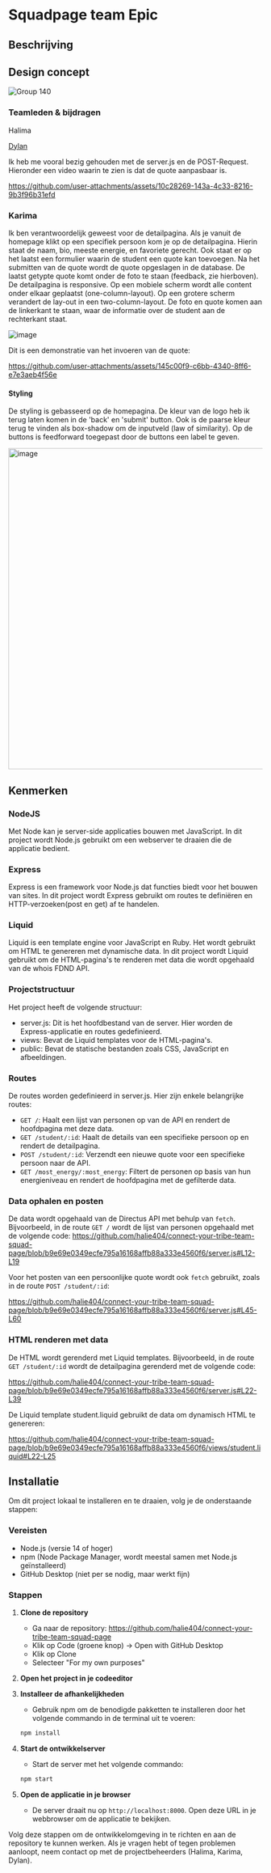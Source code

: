 # Squadpage team Epic

## Beschrijving

## Design concept 

![Group 140](https://github.com/user-attachments/assets/ced0dcf7-0388-4f51-a8b3-e77fbef24ee3)

### Teamleden & bijdragen 

Halima

[Dylan](https://github.com/DivaniNL)

Ik heb me vooral bezig gehouden met de server.js en de POST-Request.
Hieronder een video waarin te zien is dat de quote aanpasbaar is.

https://github.com/user-attachments/assets/10c28269-143a-4c33-8216-9b3f96b31efd



### Karima
Ik ben verantwoordelijk geweest voor de detailpagina. Als je vanuit de homepage klikt op een specifiek persoon kom je op de detailpagina. Hierin staat de naam, bio, meeste energie, en favoriete gerecht. Ook staat er op het laatst een formulier waarin de student een quote kan toevoegen. Na het submitten van de quote wordt de quote opgeslagen in de database. De laatst getypte quote komt onder de foto te staan (feedback, zie hierboven). De detailpagina is responsive. Op een mobiele scherm wordt alle content onder elkaar geplaatst (one-column-layout). Op een grotere scherm verandert de lay-out in een two-column-layout. De foto en quote komen aan de linkerkant te staan, waar de informatie over de student aan de rechterkant staat.

![image](https://github.com/user-attachments/assets/58be9395-452e-4ff2-a329-323d97cedcb3)

Dit is een demonstratie van het invoeren van de quote:

https://github.com/user-attachments/assets/145c00f9-c6bb-4340-8ff6-e7e3aeb4f56e

#### Styling
De styling is gebasseerd op de homepagina. De kleur van de logo heb ik terug laten komen in de 'back' en 'submit' button. Ook is de paarse kleur terug te vinden als box-shadow om de inputveld (law of similarity). Op de buttons is feedforward toegepast door de buttons een label te geven. 

<img width="635" alt="image" src="https://github.com/user-attachments/assets/735512c7-927f-4d28-a255-ccfc40f32a10" />

## Kenmerken

### NodeJS
Met Node kan je server-side applicaties bouwen met JavaScript. In dit project wordt Node.js gebruikt om een webserver te draaien die de applicatie bedient.

### Express
Express is een framework voor Node.js dat functies biedt voor het bouwen van sites. In dit project wordt Express gebruikt om routes te definiëren en HTTP-verzoeken(post en get) af te handelen.

### Liquid
Liquid is een template engine voor JavaScript en Ruby. Het wordt gebruikt om HTML te genereren met dynamische data. In dit project wordt Liquid gebruikt om de HTML-pagina's te renderen met data die wordt opgehaald van de whois FDND API.

### Projectstructuur
Het project heeft de volgende structuur:
- server.js: Dit is het hoofdbestand van de server. Hier worden de Express-applicatie en routes gedefinieerd.
- views: Bevat de Liquid templates voor de HTML-pagina's.
- public: Bevat de statische bestanden zoals CSS, JavaScript en afbeeldingen.

### Routes
De routes worden gedefinieerd in server.js. Hier zijn enkele belangrijke routes:

- `GET /`: Haalt een lijst van personen op van de API en rendert de hoofdpagina met deze data.
- `GET /student/:id`: Haalt de details van een specifieke persoon op en rendert de detailpagina.
- `POST /student/:id`: Verzendt een nieuwe quote voor een specifieke persoon naar de API.
- `GET /most_energy/:most_energy`: Filtert de personen op basis van hun energieniveau en rendert de hoofdpagina met de gefilterde data.

### Data ophalen en posten
De data wordt opgehaald van de Directus API met behulp van `fetch`. Bijvoorbeeld, in de route `GET /` wordt de lijst van personen opgehaald met de volgende code:
https://github.com/halie404/connect-your-tribe-team-squad-page/blob/b9e69e0349ecfe795a16168affb88a333e4560f6/server.js#L12-L19

Voor het posten van een persoonlijke quote wordt ook `fetch` gebruikt, zoals in de route `POST /student/:id`:

https://github.com/halie404/connect-your-tribe-team-squad-page/blob/b9e69e0349ecfe795a16168affb88a333e4560f6/server.js#L45-L60

### HTML renderen met data
De HTML wordt gerenderd met Liquid templates. Bijvoorbeeld, in de route `GET /student/:id` wordt de detailpagina gerenderd met de volgende code:

https://github.com/halie404/connect-your-tribe-team-squad-page/blob/b9e69e0349ecfe795a16168affb88a333e4560f6/server.js#L22-L39

De Liquid template student.liquid gebruikt de data om dynamisch HTML te genereren:

https://github.com/halie404/connect-your-tribe-team-squad-page/blob/b9e69e0349ecfe795a16168affb88a333e4560f6/views/student.liquid#L22-L25

## Installatie

Om dit project lokaal te installeren en te draaien, volg je de onderstaande stappen:

### Vereisten
- Node.js (versie 14 of hoger)
- npm (Node Package Manager, wordt meestal samen met Node.js geïnstalleerd)
- GitHub Desktop (niet per se nodig, maar werkt fijn)

### Stappen

1. **Clone de repository**
    - Ga naar de repository: https://github.com/halie404/connect-your-tribe-team-squad-page
    - Klik op Code (groene knop) -> Open with GitHub Desktop
    - Klik op Clone
    - Selecteer "For my own purposes"

2. **Open het project in je codeeditor**

3. **Installeer de afhankelijkheden**
   - Gebruik npm om de benodigde pakketten te installeren door het volgende commando in de terminal uit te voeren:
   ```bash
   npm install
   ```

4. **Start de ontwikkelserver**
   - Start de server met het volgende commando:
   ```bash
   npm start
   ```

5. **Open de applicatie in je browser**
   - De server draait nu op `http://localhost:8000`. Open deze URL in je webbrowser om de applicatie te bekijken.

Volg deze stappen om de ontwikkelomgeving in te richten en aan de repository te kunnen werken. Als je vragen hebt of tegen problemen aanloopt, neem contact op met de projectbeheerders (Halima, Karima, Dylan).

